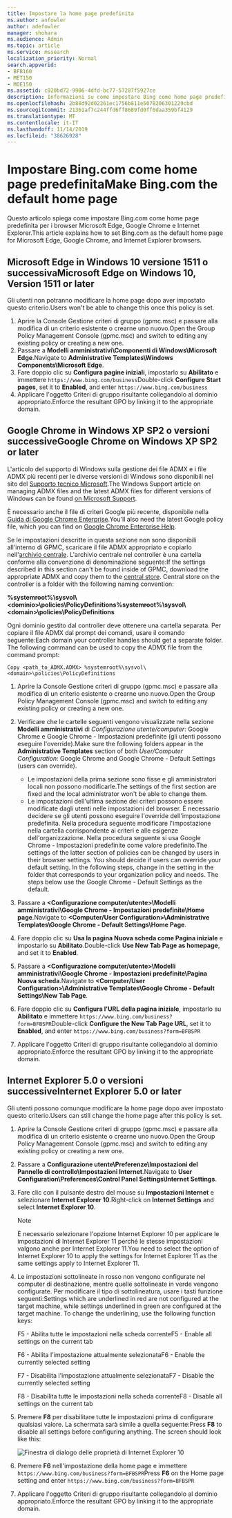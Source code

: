 ```yaml
---
title: Impostare la home page predefinita
ms.author: anfowler
author: adefowler
manager: shohara
ms.audience: Admin
ms.topic: article
ms.service: mssearch
localization_priority: Normal
search.appverid:
- BFB160
- MET150
- MOE150
ms.assetid: c020bd72-9906-4dfd-bc77-57287f5927ce
description: Informazioni su come impostare Bing come home page predefinita per la società con Microsoft Search.
ms.openlocfilehash: 2b88d92d02261ec1756b811e5078206301229cbd
ms.sourcegitcommit: 21361af7c244ffd6ff8689fd0ff0daa359bf4129
ms.translationtype: MT
ms.contentlocale: it-IT
ms.lasthandoff: 11/14/2019
ms.locfileid: "38626928"
---
```

# <a name="make-bingcom-the-default-home-page"></a><span data-ttu-id="8b9c4-103">Impostare Bing.com come home page predefinita</span><span class="sxs-lookup"><span data-stu-id="8b9c4-103">Make Bing.com the default home page</span></span>

<span data-ttu-id="8b9c4-104">Questo articolo spiega come impostare Bing.com come home page predefinita per i browser Microsoft Edge, Google Chrome e Internet Explorer.</span><span class="sxs-lookup"><span data-stu-id="8b9c4-104">This article explains how to set Bing.com as the default home page for Microsoft Edge, Google Chrome, and Internet Explorer browsers.</span></span> 
  
 
## <a name="microsoft-edge-on-windows-10-version-1511-or-later"></a><span data-ttu-id="8b9c4-105">Microsoft Edge in Windows 10 versione 1511 o successiva</span><span class="sxs-lookup"><span data-stu-id="8b9c4-105">Microsoft Edge on Windows 10, Version 1511 or later</span></span>

<span data-ttu-id="8b9c4-106">Gli utenti non potranno modificare la home page dopo aver impostato questo criterio.</span><span class="sxs-lookup"><span data-stu-id="8b9c4-106">Users won't be able to change this once this policy is set.</span></span> 

1. <span data-ttu-id="8b9c4-107">Aprire la Console Gestione criteri di gruppo (gpmc.msc) e passare alla modifica di un criterio esistente o crearne uno nuovo.</span><span class="sxs-lookup"><span data-stu-id="8b9c4-107">Open the Group Policy Management Console (gpmc.msc) and switch to editing any existing policy or creating a new one.</span></span> 
1. <span data-ttu-id="8b9c4-108">Passare a **Modelli amministrativi\Componenti di Windows\Microsoft Edge**.</span><span class="sxs-lookup"><span data-stu-id="8b9c4-108">Navigate to **Administrative Templates\Windows Components\Microsoft Edge**.</span></span>    
1. <span data-ttu-id="8b9c4-109">Fare doppio clic su **Configura pagine iniziali**, impostarlo su **Abilitato** e immettere `https://www.bing.com/business`</span><span class="sxs-lookup"><span data-stu-id="8b9c4-109">Double-click **Configure Start pages**, set it to **Enabled**, and enter `https://www.bing.com/business`</span></span>
1.  <span data-ttu-id="8b9c4-110">Applicare l'oggetto Criteri di gruppo risultante collegandolo al dominio appropriato.</span><span class="sxs-lookup"><span data-stu-id="8b9c4-110">Enforce the resultant GPO by linking it to the appropriate domain.</span></span>

  
## <a name="google-chrome-on-windows-xp-sp2-or-later"></a><span data-ttu-id="8b9c4-111">Google Chrome in Windows XP SP2 o versioni successive</span><span class="sxs-lookup"><span data-stu-id="8b9c4-111">Google Chrome on Windows XP SP2 or later</span></span>


<span data-ttu-id="8b9c4-112">L'articolo del supporto di Windows sulla gestione dei file ADMX e i file ADMX più recenti per le diverse versioni di Windows sono disponibili nel sito del [Supporto tecnico Microsoft](https://support.microsoft.com/help/3087759/how-to-create-and-manage-the-central-store-for-group-policy-administra).</span><span class="sxs-lookup"><span data-stu-id="8b9c4-112">The Windows Support article on managing ADMX files and the latest ADMX files for different versions of Windows can be found [on Microsoft Support](https://support.microsoft.com/help/3087759/how-to-create-and-manage-the-central-store-for-group-policy-administra).</span></span>

<span data-ttu-id="8b9c4-113">È necessario anche il file di criteri Google più recente, disponibile nella [Guida di Google Chrome Enterprise](https://support.google.com/chrome/a/answer/187202).</span><span class="sxs-lookup"><span data-stu-id="8b9c4-113">You'll also need the latest Google policy file, which you can find on [Google Chrome Enterprise Help](https://support.google.com/chrome/a/answer/187202).</span></span>
  
<span data-ttu-id="8b9c4-p101">Se le impostazioni descritte in questa sezione non sono disponibili all'interno di GPMC, scaricare il file ADMX appropriato e copiarlo nell'[archivio centrale](https://docs.microsoft.com/previous-versions/windows/it-pro/windows-vista/cc748955%28v%3dws.10%29). L'archivio centrale nel controller è una cartella conforme alla convenzione di denominazione seguente:</span><span class="sxs-lookup"><span data-stu-id="8b9c4-p101">If the settings described in this section can't be found inside of GPMC, download the appropriate ADMX and copy them to the [central store](https://docs.microsoft.com/previous-versions/windows/it-pro/windows-vista/cc748955%28v%3dws.10%29). Central store on the controller is a folder with the following naming convention:</span></span>
  
 <span data-ttu-id="8b9c4-116">**%systemroot%\sysvol\\<dominio\>\policies\PolicyDefinitions**</span><span class="sxs-lookup"><span data-stu-id="8b9c4-116">**%systemroot%\sysvol\\<domain\>\policies\PolicyDefinitions**</span></span>
  
<span data-ttu-id="8b9c4-p102">Ogni dominio gestito dal controller deve ottenere una cartella separata. Per copiare il file ADMX dal prompt dei comandi, usare il comando seguente:</span><span class="sxs-lookup"><span data-stu-id="8b9c4-p102">Each domain your controller handles should get a separate folder. The following command can be used to copy the ADMX file from the command prompt:</span></span>
  
 `Copy <path_to_ADMX.ADMX> %systemroot%\sysvol\<domain>\policies\PolicyDefinitions`
  
1. <span data-ttu-id="8b9c4-119">Aprire la Console Gestione criteri di gruppo (gpmc.msc) e passare alla modifica di un criterio esistente o crearne uno nuovo.</span><span class="sxs-lookup"><span data-stu-id="8b9c4-119">Open the Group Policy Management Console (gpmc.msc) and switch to editing any existing policy or creating a new one.</span></span>
1. <span data-ttu-id="8b9c4-120">Verificare che le cartelle seguenti vengono visualizzate nella sezione **Modelli amministrativi** di *Configurazione utente/computer*: Google Chrome e Google Chrome - Impostazioni predefinite (gli utenti possono eseguire l'override).</span><span class="sxs-lookup"><span data-stu-id="8b9c4-120">Make sure the following folders appear in the **Administrative Templates** section of both *User/Computer Configuration*: Google Chrome and Google Chrome - Default Settings (users can override).</span></span>
   - <span data-ttu-id="8b9c4-121">Le impostazioni della prima sezione sono fisse e gli amministratori locali non possono modificarle.</span><span class="sxs-lookup"><span data-stu-id="8b9c4-121">The settings of the first section are fixed and the local administrator won't be able to change them.</span></span>
   - <span data-ttu-id="8b9c4-p103">Le impostazioni dell'ultima sezione dei criteri possono essere modificate dagli utenti nelle impostazioni del browser. È necessario decidere se gli utenti possono eseguire l'override dell'impostazione predefinita. Nella procedura seguente modificare l'impostazione nella cartella corrispondente ai criteri e alle esigenze dell'organizzazione. Nella procedura seguente si usa Google Chrome - Impostazioni predefinite come valore predefinito.</span><span class="sxs-lookup"><span data-stu-id="8b9c4-p103">The settings of the latter section of policies can be changed by users in their browser settings. You should decide if users can override your default setting. In the following steps, change in the setting in the folder that corresponds to your organization policy and needs. The steps below use the Google Chrome - Default Settings as the default.</span></span>

1. <span data-ttu-id="8b9c4-126">Passare a **&lt;Configurazione computer/utente&gt;\Modelli amministrativi\Google Chrome - Impostazioni predefinite\Home page**.</span><span class="sxs-lookup"><span data-stu-id="8b9c4-126">Navigate to **&lt;Computer/User Configuration&gt;\Administrative Templates\Google Chrome - Default Settings\Home Page**.</span></span> 
1. <span data-ttu-id="8b9c4-127">Fare doppio clic su **Usa la pagina Nuova scheda come Pagina iniziale** e impostarlo su **Abilitato**.</span><span class="sxs-lookup"><span data-stu-id="8b9c4-127">Double-click **Use New Tab Page as homepage**, and set it to **Enabled**.</span></span> 
1. <span data-ttu-id="8b9c4-128">Passare a **&lt;Configurazione computer/utente&gt;\Modelli amministrativi\Google Chrome - Impostazioni predefinite\Pagina Nuova scheda**.</span><span class="sxs-lookup"><span data-stu-id="8b9c4-128">Navigate to **&lt;Computer/User Configuration&gt;\Administrative Templates\Google Chrome - Default Settings\New Tab Page**.</span></span> 
1. <span data-ttu-id="8b9c4-129">Fare doppio clic su **Configura l'URL della pagina iniziale**, impostarlo su **Abilitato** e immettere `https://www.bing.com/business?form=BFBSPR`</span><span class="sxs-lookup"><span data-stu-id="8b9c4-129">Double-click **Configure the New Tab Page URL**, set it to **Enabled**, and enter `https://www.bing.com/business?form=BFBSPR`</span></span> 
1. <span data-ttu-id="8b9c4-130">Applicare l'oggetto Criteri di gruppo risultante collegandolo al dominio appropriato.</span><span class="sxs-lookup"><span data-stu-id="8b9c4-130">Enforce the resultant GPO by linking it to the appropriate domain.</span></span>

## <a name="internet-explorer-50-or-later"></a><span data-ttu-id="8b9c4-131">Internet Explorer 5.0 o versioni successive</span><span class="sxs-lookup"><span data-stu-id="8b9c4-131">Internet Explorer 5.0 or later</span></span>
<span data-ttu-id="8b9c4-132">Gli utenti possono comunque modificare la home page dopo aver impostato questo criterio.</span><span class="sxs-lookup"><span data-stu-id="8b9c4-132">Users can still change the home page after this policy is set.</span></span> 

1. <span data-ttu-id="8b9c4-133">Aprire la Console Gestione criteri di gruppo (gpmc.msc) e passare alla modifica di un criterio esistente o crearne uno nuovo.</span><span class="sxs-lookup"><span data-stu-id="8b9c4-133">Open the Group Policy Management Console (gpmc.msc) and switch to editing any existing policy or creating a new one.</span></span>
    
2. <span data-ttu-id="8b9c4-134">Passare a **Configurazione utente\Preferenze\Impostazioni del Pannello di controllo\Impostazioni Internet**.</span><span class="sxs-lookup"><span data-stu-id="8b9c4-134">Navigate to **User Configuration\Preferences\Control Panel Settings\Internet Settings**.</span></span>
    
3. <span data-ttu-id="8b9c4-135">Fare clic con il pulsante destro del mouse su **Impostazioni Internet** e selezionare **Internet Explorer 10**.</span><span class="sxs-lookup"><span data-stu-id="8b9c4-135">Right-click on **Internet Settings** and select **Internet Explorer 10**.</span></span>
    
    > [!NOTE]
    > <span data-ttu-id="8b9c4-136">È necessario selezionare l'opzione Internet Explorer 10 per applicare le impostazioni di Internet Explorer 11 perché le stesse impostazioni valgono anche per Internet Explorer 11.</span><span class="sxs-lookup"><span data-stu-id="8b9c4-136">You need to select the option of Internet Explorer 10 to apply the settings for Internet Explorer 11 as the same settings apply to Internet Explorer 11.</span></span> 
  
4. <span data-ttu-id="8b9c4-p104">Le impostazioni sottolineate in rosso non vengono configurate nel computer di destinazione, mentre quelle sottolineate in verde vengono configurate. Per modificare il tipo di sottolineatura, usare i tasti funzione seguenti:</span><span class="sxs-lookup"><span data-stu-id="8b9c4-p104">Settings which are underlined in red are not configured at the target machine, while settings underlined in green are configured at the target machine. To change the underlining, use the following function keys:</span></span>
    
    <span data-ttu-id="8b9c4-139">F5 - Abilita tutte le impostazioni nella scheda corrente</span><span class="sxs-lookup"><span data-stu-id="8b9c4-139">F5 - Enable all settings on the current tab</span></span>
    
    <span data-ttu-id="8b9c4-140">F6 - Abilita l'impostazione attualmente selezionata</span><span class="sxs-lookup"><span data-stu-id="8b9c4-140">F6 - Enable the currently selected setting</span></span>
    
    <span data-ttu-id="8b9c4-141">F7 - Disabilita l'impostazione attualmente selezionata</span><span class="sxs-lookup"><span data-stu-id="8b9c4-141">F7 - Disable the currently selected setting</span></span>
    
    <span data-ttu-id="8b9c4-142">F8 - Disabilita tutte le impostazioni nella scheda corrente</span><span class="sxs-lookup"><span data-stu-id="8b9c4-142">F8 - Disable all settings on the current tab</span></span>
    
5. <span data-ttu-id="8b9c4-p105">Premere **F8** per disabilitare tutte le impostazioni prima di configurare qualsiasi valore. La schermata sarà simile a quella seguente:</span><span class="sxs-lookup"><span data-stu-id="8b9c4-p105">Press **F8** to disable all settings before configuring anything. The screen should look like this:</span></span> 
    
    ![Finestra di dialogo delle proprietà di Internet Explorer 10](media/2fd55755-5007-4e33-a795-c42ce2fcef4a.jpg)
  
6. <span data-ttu-id="8b9c4-146">Premere **F6** nell'impostazione della home page e immettere `https://www.bing.com/business?form=BFBSPR`</span><span class="sxs-lookup"><span data-stu-id="8b9c4-146">Press **F6** on the Home page setting and enter `https://www.bing.com/business?form=BFBSPR`</span></span>
    
7. <span data-ttu-id="8b9c4-147">Applicare l'oggetto Criteri di gruppo risultante collegandolo al dominio appropriato.</span><span class="sxs-lookup"><span data-stu-id="8b9c4-147">Enforce the resultant GPO by linking it to the appropriate domain.</span></span>